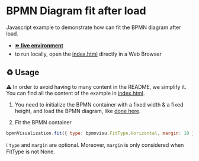 # BPMN Diagram fit after load

Javascript example to demonstrate how can fit the BPMN diagram after load.
- [__:fast_forward: live environment__](https://cdn.statically.io/gh/process-analytics/bpmn-visualization-examples/master/examples/diagram-fit-after-load/index.html)
- to run locally, open the [index.html](index.html) directly in a Web Browser

## ♻️ Usage
⚠️ In order to avoid having to many content in the README, we simplify it. You can find all the content of the example in [index.html](index.html).

1. You need to initialize the BPMN container with a fixed width & a fixed height, and load the BPMN diagram, like [done here](../diagram-fit-on-load/README.md). 

2. Fit the BPMN container
```javascript
bpmnVisualization.fit({ type: bpmnvisu.FitType.Horizontal, margin: 10 });
```

ℹ️ `type` and `margin` are optional. 
Moreover, `margin` is only considered when FitType is not None.
